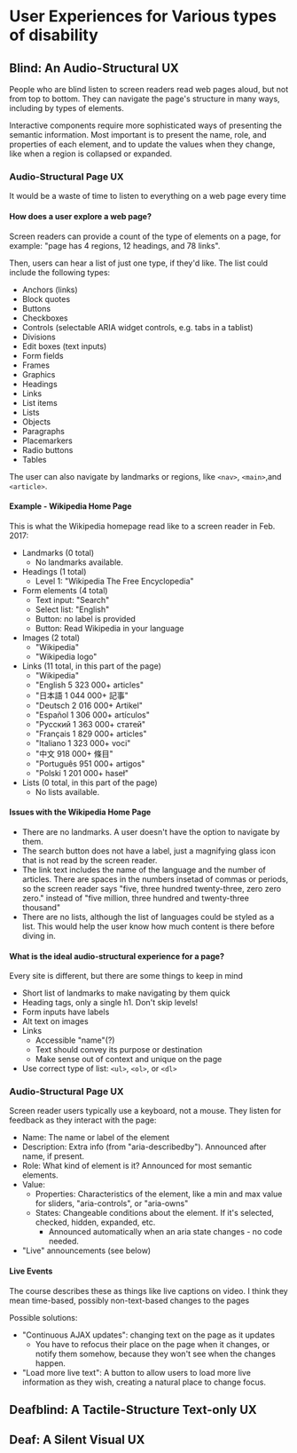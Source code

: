 # User Experiences for Various types of disability

## Blind: An Audio-Structural UX

People who are blind listen to screen readers read web pages aloud, but not from top to bottom. They can navigate the page's structure in many ways, including by types of elements.

Interactive components require more sophisticated ways of presenting the semantic information. Most important is to present the name, role, and properties of each element, and to update the values when they change, like when a region is collapsed or expanded.

### Audio-Structural Page UX

It would be a waste of time to listen to everything on a web page every time

#### How does a user explore a web page?

Screen readers can provide a count of the type of elements on a page, for example: "page has 4 regions, 12 headings, and 78 links".

Then, users can hear a list of just one type, if they'd like. The list could include the following types:
- Anchors (links)
- Block quotes
- Buttons
- Checkboxes
- Controls (selectable ARIA widget controls, e.g. tabs in a tablist)
- Divisions
- Edit boxes (text inputs)
- Form fields
- Frames
- Graphics
- Headings
- Links
- List items
- Lists
- Objects
- Paragraphs
- Placemarkers
- Radio buttons
- Tables

The user can also navigate by landmarks or regions, like `<nav>`, `<main>`,and `<article>`.

#### Example - Wikipedia Home Page

This is what the Wikipedia homepage read like to a screen reader in Feb. 2017:

- Landmarks (0 total)
    - No landmarks available.
- Headings (1 total)
    - Level 1: "Wikipedia The Free Encyclopedia"
- Form elements (4 total)
    - Text input: "Search"
    - Select list: "English"
    - Button: no label is provided
    - Button: Read Wikipedia in your language
- Images (2 total)
    - "Wikipedia"
    - "Wikipedia logo"
- Links (11 total, in this part of the page)
    - "Wikipedia"
    - "English 5 323 000+ articles"
    - "日本語 1 044 000+ 記事"
    - "Deutsch 2 016 000+ Artikel"
    - "Español 1 306 000+ artículos"
    - "Русский 1 363 000+ статей"
    - "Français 1 829 000+ articles"
    - "Italiano 1 323 000+ voci"
    - "中文 918 000+ 條目"
    - "Português 951 000+ artigos"
    - "Polski 1 201 000+ haseł"
- Lists (0 total, in this part of the page)
    - No lists available.

#### Issues with the Wikipedia Home Page
- There are no landmarks. A user doesn't have the option to navigate by them.
- The search button does not have a label, just a magnifying glass icon that is not read by the screen reader.
- The link text includes the name of the language and the number of articles. There are spaces in the numbers insetad of commas or periods, so the screen reader says "five, three hundred twenty-three, zero zero zero." instead of "five million, three hundred and twenty-three thousand"
- There are no lists, although the list of languages could be styled as a list. This would help the user know how much content is there before diving in.

#### What is the ideal audio-structural experience for a page?

Every site is different, but there are some things to keep in mind
- Short list of landmarks to make navigating by them quick
- Heading tags, only a single h1. Don't skip levels!
- Form inputs have labels
- Alt text on images
- Links
    - Accessible "name"(?)
    - Text should convey its purpose or destination
    - Make sense out of context and unique on the page
- Use correct type of list: `<ul>`, `<ol>`, or `<dl>`

### Audio-Structural Page UX

Screen reader users typically use a keyboard, not a mouse. They listen for feedback as they interact with the page:

- Name: The name or label of the element
- Description: Extra info (from "aria-describedby"). Announced after name, if present.
- Role: What kind of element is it? Announced for most semantic elements.
- Value:
    - Properties: Characteristics of the element, like a min and max value for sliders, "aria-controls", or "aria-owns"
    - States: Changeable conditions about the element. If it's selected, checked, hidden, expanded, etc.
        - Announced automatically when an aria state changes - no code needed.
- "Live" announcements (see below)

#### Live Events

The course describes these as things like live captions on video. I think they mean time-based, possibly non-text-based changes to the pages

Possible solutions:
- "Continuous AJAX updates": changing text on the page as it updates
    - You have to refocus their place on the page when it changes, or notify them somehow, because they won't see when the changes happen.
- "Load more live text": A button to allow users to load more live information as they wish, creating a natural place to change focus.

## Deafblind: A Tactile-Structure Text-only UX
## Deaf: A Silent Visual UX